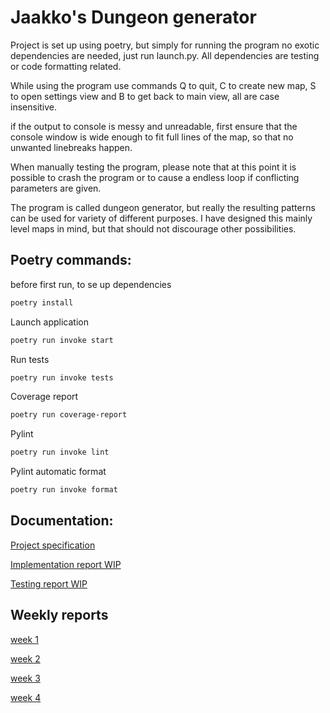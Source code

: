 # Jaakko's Dungeon generator

Project is set up using poetry, but simply for running the program no exotic dependencies are needed, just run launch.py. All dependencies are testing or code formatting related. 

While using the program use commands Q to quit, C to create new map, S to open settings view and B to get back to main view, all are case insensitive.

if the output to console is messy and unreadable, first ensure that the console window is wide enough to fit full lines of the map, so that no unwanted linebreaks happen.

When manually testing the program, please note that at this point it is possible to crash the program or to cause a endless loop if conflicting parameters are given. 

The program is called dungeon generator, but really the resulting patterns can be used for variety of different purposes. I have designed this mainly level maps in mind, but that should not discourage other possibilities.

## Poetry commands:

before first run, to se up dependencies
```bash
poetry install
```
Launch application
```bash
poetry run invoke start
```
Run tests
```bash
poetry run invoke tests
```
Coverage report
```bash
poetry run coverage-report
```
Pylint
```bash
poetry run invoke lint
```
Pylint automatic format
```bash
poetry run invoke format
```


## Documentation:

[Project specification](https://github.com/Jiisala/Tiralabra-2022/blob/main/Documentation/project_specification.md)

[Implementation report WIP](https://github.com/Jiisala/Tiralabra-2022/blob/main/Documentation/implementation_report.md)

[Testing report WIP](https://github.com/Jiisala/Tiralabra-2022/blob/main/Documentation/testing_report.md)


## Weekly reports

[week 1](https://github.com/Jiisala/Tiralabra-2022/blob/main/Documentation/Weekly_report_1.md)

[week 2](https://github.com/Jiisala/Tiralabra-2022/blob/main/Documentation/Weekly_report_2.md)

[week 3](https://github.com/Jiisala/Tiralabra-2022/blob/main/Documentation/Weekly_report_3.md)

[week 4](https://github.com/Jiisala/Tiralabra-2022/blob/main/Documentation/Weekly_report_4.md)

